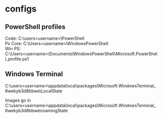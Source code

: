 # configs    
## PowerShell profiles    
Code: C:\\users\<username>\PowerShell    
Ps Core: C:\\Users\<username>\WindowsPowerShell    
Win PS: C:\Users\<username>\Documents\WindowsPowerShell\Microsoft.PowerShell_profile.ps1

## Windows Terminal    
C:\users\<username>\appdata\local\packages\Microsoft.WindowsTerminal_8wekyb3d8bbwe\LocalState    

Images go in C:\users\<username>\appdata\local\packages\Microsoft.WindowsTerminal_8wekyb3d8bbwe\roamingState

